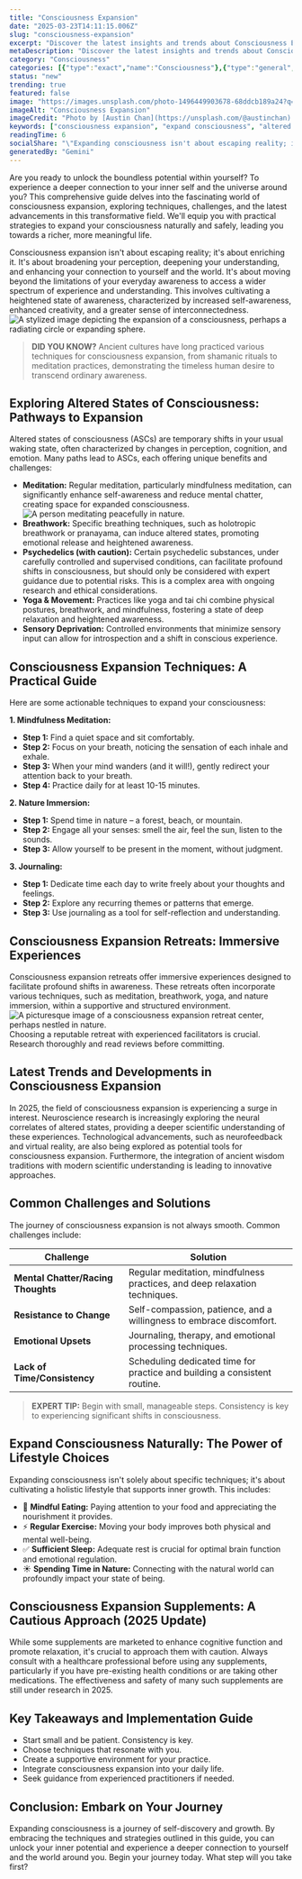 ```yaml
---
title: "Consciousness Expansion"
date: "2025-03-23T14:11:15.006Z"
slug: "consciousness-expansion"
excerpt: "Discover the latest insights and trends about Consciousness Expansion. This comprehensive guide covers everything you need to know about Consciousness Expansion in 2025."
metaDescription: "Discover the latest insights and trends about Consciousness Expansion. This comprehensive guide covers everything you need to know about Consciousness Expa..."
category: "Consciousness"
categories: [{"type":"exact","name":"Consciousness"},{"type":"general","name":"Neuroscience"},{"type":"medium","name":"Cognitive Psychology"},{"type":"specific","name":"Neurofeedback"},{"type":"niche","name":"EEG Biofeedback"}]
status: "new"
trending: true
featured: false
image: "https://images.unsplash.com/photo-1496449903678-68ddcb189a24?q=85&w=1200&fit=max&fm=webp&auto=compress"
imageAlt: "Consciousness Expansion"
imageCredit: "Photo by [Austin Chan](https://unsplash.com/@austinchan) on Unsplash"
keywords: ["consciousness expansion", "expand consciousness", "altered states of consciousness", "consciousness expansion techniques", "how to expand consciousness", "best ways to expand consciousness", "consciousness expansion meditation", "consciousness expansion retreats", "expand consciousness naturally", "consciousness expansion supplements"]
readingTime: 6
socialShare: "\"Expanding consciousness isn't about escaping reality; it's about enriching it.  The journey inward unlocks boundless potential within.\""
generatedBy: "Gemini"
---
```


Are you ready to unlock the boundless potential within yourself? To experience a deeper connection to your inner self and the universe around you?  This comprehensive guide delves into the fascinating world of consciousness expansion, exploring techniques, challenges, and the latest advancements in this transformative field.  We'll equip you with practical strategies to expand your consciousness naturally and safely, leading you towards a richer, more meaningful life.



Consciousness expansion isn't about escaping reality; it's about enriching it. It's about broadening your perception, deepening your understanding, and enhancing your connection to yourself and the world.  It's about moving beyond the limitations of your everyday awareness to access a wider spectrum of experience and understanding. This involves cultivating a heightened state of awareness, characterized by increased self-awareness, enhanced creativity, and a greater sense of interconnectedness.  ![A stylized image depicting the expansion of a consciousness, perhaps a radiating circle or expanding sphere.](https://images.unsplash.com/photo-1451187580459-43490279c0fa?q=85&w=1200&fit=max&fm=webp&auto=compress)

> **DID YOU KNOW?**  Ancient cultures have long practiced various techniques for consciousness expansion, from shamanic rituals to meditation practices, demonstrating the timeless human desire to transcend ordinary awareness.

## Exploring Altered States of Consciousness: Pathways to Expansion

Altered states of consciousness (ASCs) are temporary shifts in your usual waking state, often characterized by changes in perception, cognition, and emotion.  Many paths lead to ASCs, each offering unique benefits and challenges:

* **Meditation:**  Regular meditation, particularly mindfulness meditation, can significantly enhance self-awareness and reduce mental chatter, creating space for expanded consciousness.  ![A person meditating peacefully in nature.](https://images.unsplash.com/photo-1484417894907-623942c8ee29?q=85&w=1200&fit=max&fm=webp&auto=compress)
* **Breathwork:**  Specific breathing techniques, such as holotropic breathwork or pranayama, can induce altered states, promoting emotional release and heightened awareness.
* **Psychedelics (with caution):**  Certain psychedelic substances, under carefully controlled and supervised conditions, can facilitate profound shifts in consciousness, but should only be considered with expert guidance due to potential risks.  This is a complex area with ongoing research and ethical considerations.
* **Yoga & Movement:**  Practices like yoga and tai chi combine physical postures, breathwork, and mindfulness, fostering a state of deep relaxation and heightened awareness.
* **Sensory Deprivation:**  Controlled environments that minimize sensory input can allow for introspection and a shift in conscious experience.

## Consciousness Expansion Techniques: A Practical Guide

Here are some actionable techniques to expand your consciousness:

**1. Mindfulness Meditation:**

* **Step 1:** Find a quiet space and sit comfortably.
* **Step 2:** Focus on your breath, noticing the sensation of each inhale and exhale.
* **Step 3:** When your mind wanders (and it will!), gently redirect your attention back to your breath.
* **Step 4:** Practice daily for at least 10-15 minutes.

**2. Nature Immersion:**

* **Step 1:** Spend time in nature – a forest, beach, or mountain.
* **Step 2:** Engage all your senses: smell the air, feel the sun, listen to the sounds.
* **Step 3:** Allow yourself to be present in the moment, without judgment.

**3. Journaling:**

* **Step 1:**  Dedicate time each day to write freely about your thoughts and feelings.
* **Step 2:** Explore any recurring themes or patterns that emerge.
* **Step 3:** Use journaling as a tool for self-reflection and understanding.

## Consciousness Expansion Retreats: Immersive Experiences

Consciousness expansion retreats offer immersive experiences designed to facilitate profound shifts in awareness. These retreats often incorporate various techniques, such as meditation, breathwork, yoga, and nature immersion, within a supportive and structured environment.  ![A picturesque image of a consciousness expansion retreat center, perhaps nestled in nature.](https://images.unsplash.com/photo-1517976487492-5750f3195933?q=85&w=1200&fit=max&fm=webp&auto=compress)  Choosing a reputable retreat with experienced facilitators is crucial.  Research thoroughly and read reviews before committing.

## Latest Trends and Developments in Consciousness Expansion

In 2025, the field of consciousness expansion is experiencing a surge in interest.  Neuroscience research is increasingly exploring the neural correlates of altered states, providing a deeper scientific understanding of these experiences.  Technological advancements, such as neurofeedback and virtual reality, are also being explored as potential tools for consciousness expansion.  Furthermore, the integration of ancient wisdom traditions with modern scientific understanding is leading to innovative approaches.

## Common Challenges and Solutions

The journey of consciousness expansion is not always smooth.  Common challenges include:

| Challenge                     | Solution                                                                 |
|------------------------------|-----------------------------------------------------------------------------|
| **Mental Chatter/Racing Thoughts** | Regular meditation, mindfulness practices, and deep relaxation techniques.  |
| **Resistance to Change**       | Self-compassion, patience, and a willingness to embrace discomfort.       |
| **Emotional Upsets**          | Journaling, therapy, and emotional processing techniques.                  |
| **Lack of Time/Consistency** | Scheduling dedicated time for practice and building a consistent routine.      |

> **EXPERT TIP:**  Begin with small, manageable steps.  Consistency is key to experiencing significant shifts in consciousness.

## Expand Consciousness Naturally:  The Power of Lifestyle Choices

Expanding consciousness isn't solely about specific techniques; it's about cultivating a holistic lifestyle that supports inner growth.  This includes:

* 🔑 **Mindful Eating:** Paying attention to your food and appreciating the nourishment it provides.
* ⚡ **Regular Exercise:** Moving your body improves both physical and mental well-being.
* ✅ **Sufficient Sleep:**  Adequate rest is crucial for optimal brain function and emotional regulation.
* ☀️ **Spending Time in Nature:**  Connecting with the natural world can profoundly impact your state of being.

## Consciousness Expansion Supplements: A Cautious Approach (2025 Update)

While some supplements are marketed to enhance cognitive function and promote relaxation, it's crucial to approach them with caution.  Always consult with a healthcare professional before using any supplements, particularly if you have pre-existing health conditions or are taking other medications. The effectiveness and safety of many such supplements are still under research in 2025.

## Key Takeaways and Implementation Guide

* Start small and be patient. Consistency is key.
* Choose techniques that resonate with you.
* Create a supportive environment for your practice.
* Integrate consciousness expansion into your daily life.
* Seek guidance from experienced practitioners if needed.

## Conclusion: Embark on Your Journey

Expanding consciousness is a journey of self-discovery and growth.  By embracing the techniques and strategies outlined in this guide, you can unlock your inner potential and experience a deeper connection to yourself and the world around you.  Begin your journey today.  What step will you take first?


